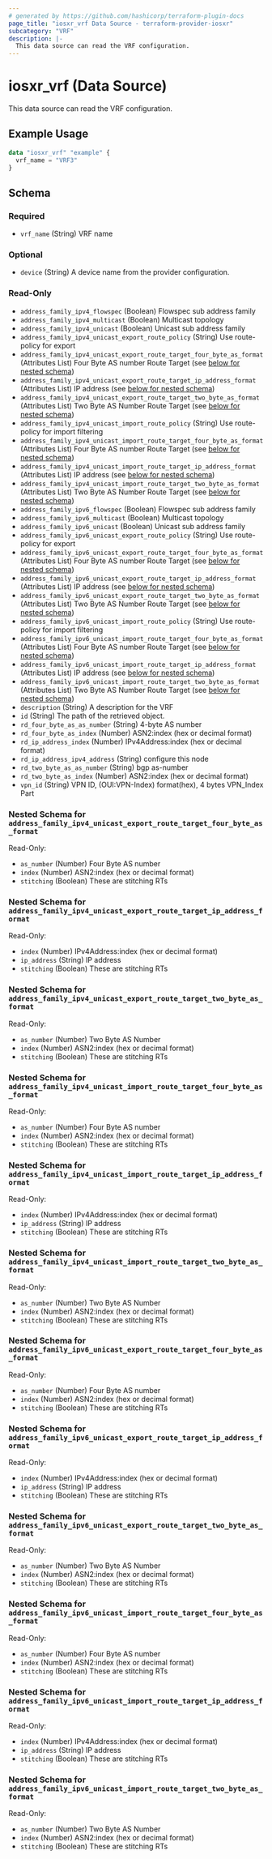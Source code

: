 ```yaml
---
# generated by https://github.com/hashicorp/terraform-plugin-docs
page_title: "iosxr_vrf Data Source - terraform-provider-iosxr"
subcategory: "VRF"
description: |-
  This data source can read the VRF configuration.
---
```


# iosxr_vrf (Data Source)

This data source can read the VRF configuration.

## Example Usage

```terraform
data "iosxr_vrf" "example" {
  vrf_name = "VRF3"
}
```

<!-- schema generated by tfplugindocs -->
## Schema

### Required

- `vrf_name` (String) VRF name

### Optional

- `device` (String) A device name from the provider configuration.

### Read-Only

- `address_family_ipv4_flowspec` (Boolean) Flowspec sub address family
- `address_family_ipv4_multicast` (Boolean) Multicast topology
- `address_family_ipv4_unicast` (Boolean) Unicast sub address family
- `address_family_ipv4_unicast_export_route_policy` (String) Use route-policy for export
- `address_family_ipv4_unicast_export_route_target_four_byte_as_format` (Attributes List) Four Byte AS number Route Target (see [below for nested schema](#nestedatt--address_family_ipv4_unicast_export_route_target_four_byte_as_format))
- `address_family_ipv4_unicast_export_route_target_ip_address_format` (Attributes List) IP address (see [below for nested schema](#nestedatt--address_family_ipv4_unicast_export_route_target_ip_address_format))
- `address_family_ipv4_unicast_export_route_target_two_byte_as_format` (Attributes List) Two Byte AS Number Route Target (see [below for nested schema](#nestedatt--address_family_ipv4_unicast_export_route_target_two_byte_as_format))
- `address_family_ipv4_unicast_import_route_policy` (String) Use route-policy for import filtering
- `address_family_ipv4_unicast_import_route_target_four_byte_as_format` (Attributes List) Four Byte AS number Route Target (see [below for nested schema](#nestedatt--address_family_ipv4_unicast_import_route_target_four_byte_as_format))
- `address_family_ipv4_unicast_import_route_target_ip_address_format` (Attributes List) IP address (see [below for nested schema](#nestedatt--address_family_ipv4_unicast_import_route_target_ip_address_format))
- `address_family_ipv4_unicast_import_route_target_two_byte_as_format` (Attributes List) Two Byte AS Number Route Target (see [below for nested schema](#nestedatt--address_family_ipv4_unicast_import_route_target_two_byte_as_format))
- `address_family_ipv6_flowspec` (Boolean) Flowspec sub address family
- `address_family_ipv6_multicast` (Boolean) Multicast topology
- `address_family_ipv6_unicast` (Boolean) Unicast sub address family
- `address_family_ipv6_unicast_export_route_policy` (String) Use route-policy for export
- `address_family_ipv6_unicast_export_route_target_four_byte_as_format` (Attributes List) Four Byte AS number Route Target (see [below for nested schema](#nestedatt--address_family_ipv6_unicast_export_route_target_four_byte_as_format))
- `address_family_ipv6_unicast_export_route_target_ip_address_format` (Attributes List) IP address (see [below for nested schema](#nestedatt--address_family_ipv6_unicast_export_route_target_ip_address_format))
- `address_family_ipv6_unicast_export_route_target_two_byte_as_format` (Attributes List) Two Byte AS Number Route Target (see [below for nested schema](#nestedatt--address_family_ipv6_unicast_export_route_target_two_byte_as_format))
- `address_family_ipv6_unicast_import_route_policy` (String) Use route-policy for import filtering
- `address_family_ipv6_unicast_import_route_target_four_byte_as_format` (Attributes List) Four Byte AS number Route Target (see [below for nested schema](#nestedatt--address_family_ipv6_unicast_import_route_target_four_byte_as_format))
- `address_family_ipv6_unicast_import_route_target_ip_address_format` (Attributes List) IP address (see [below for nested schema](#nestedatt--address_family_ipv6_unicast_import_route_target_ip_address_format))
- `address_family_ipv6_unicast_import_route_target_two_byte_as_format` (Attributes List) Two Byte AS Number Route Target (see [below for nested schema](#nestedatt--address_family_ipv6_unicast_import_route_target_two_byte_as_format))
- `description` (String) A description for the VRF
- `id` (String) The path of the retrieved object.
- `rd_four_byte_as_as_number` (String) 4-byte AS number
- `rd_four_byte_as_index` (Number) ASN2:index (hex or decimal format)
- `rd_ip_address_index` (Number) IPv4Address:index (hex or decimal format)
- `rd_ip_address_ipv4_address` (String) configure this node
- `rd_two_byte_as_as_number` (String) bgp as-number
- `rd_two_byte_as_index` (Number) ASN2:index (hex or decimal format)
- `vpn_id` (String) VPN ID, (OUI:VPN-Index) format(hex), 4 bytes VPN_Index Part

<a id="nestedatt--address_family_ipv4_unicast_export_route_target_four_byte_as_format"></a>
### Nested Schema for `address_family_ipv4_unicast_export_route_target_four_byte_as_format`

Read-Only:

- `as_number` (Number) Four Byte AS number
- `index` (Number) ASN2:index (hex or decimal format)
- `stitching` (Boolean) These are stitching RTs


<a id="nestedatt--address_family_ipv4_unicast_export_route_target_ip_address_format"></a>
### Nested Schema for `address_family_ipv4_unicast_export_route_target_ip_address_format`

Read-Only:

- `index` (Number) IPv4Address:index (hex or decimal format)
- `ip_address` (String) IP address
- `stitching` (Boolean) These are stitching RTs


<a id="nestedatt--address_family_ipv4_unicast_export_route_target_two_byte_as_format"></a>
### Nested Schema for `address_family_ipv4_unicast_export_route_target_two_byte_as_format`

Read-Only:

- `as_number` (Number) Two Byte AS Number
- `index` (Number) ASN2:index (hex or decimal format)
- `stitching` (Boolean) These are stitching RTs


<a id="nestedatt--address_family_ipv4_unicast_import_route_target_four_byte_as_format"></a>
### Nested Schema for `address_family_ipv4_unicast_import_route_target_four_byte_as_format`

Read-Only:

- `as_number` (Number) Four Byte AS number
- `index` (Number) ASN2:index (hex or decimal format)
- `stitching` (Boolean) These are stitching RTs


<a id="nestedatt--address_family_ipv4_unicast_import_route_target_ip_address_format"></a>
### Nested Schema for `address_family_ipv4_unicast_import_route_target_ip_address_format`

Read-Only:

- `index` (Number) IPv4Address:index (hex or decimal format)
- `ip_address` (String) IP address
- `stitching` (Boolean) These are stitching RTs


<a id="nestedatt--address_family_ipv4_unicast_import_route_target_two_byte_as_format"></a>
### Nested Schema for `address_family_ipv4_unicast_import_route_target_two_byte_as_format`

Read-Only:

- `as_number` (Number) Two Byte AS Number
- `index` (Number) ASN2:index (hex or decimal format)
- `stitching` (Boolean) These are stitching RTs


<a id="nestedatt--address_family_ipv6_unicast_export_route_target_four_byte_as_format"></a>
### Nested Schema for `address_family_ipv6_unicast_export_route_target_four_byte_as_format`

Read-Only:

- `as_number` (Number) Four Byte AS number
- `index` (Number) ASN2:index (hex or decimal format)
- `stitching` (Boolean) These are stitching RTs


<a id="nestedatt--address_family_ipv6_unicast_export_route_target_ip_address_format"></a>
### Nested Schema for `address_family_ipv6_unicast_export_route_target_ip_address_format`

Read-Only:

- `index` (Number) IPv4Address:index (hex or decimal format)
- `ip_address` (String) IP address
- `stitching` (Boolean) These are stitching RTs


<a id="nestedatt--address_family_ipv6_unicast_export_route_target_two_byte_as_format"></a>
### Nested Schema for `address_family_ipv6_unicast_export_route_target_two_byte_as_format`

Read-Only:

- `as_number` (Number) Two Byte AS Number
- `index` (Number) ASN2:index (hex or decimal format)
- `stitching` (Boolean) These are stitching RTs


<a id="nestedatt--address_family_ipv6_unicast_import_route_target_four_byte_as_format"></a>
### Nested Schema for `address_family_ipv6_unicast_import_route_target_four_byte_as_format`

Read-Only:

- `as_number` (Number) Four Byte AS number
- `index` (Number) ASN2:index (hex or decimal format)
- `stitching` (Boolean) These are stitching RTs


<a id="nestedatt--address_family_ipv6_unicast_import_route_target_ip_address_format"></a>
### Nested Schema for `address_family_ipv6_unicast_import_route_target_ip_address_format`

Read-Only:

- `index` (Number) IPv4Address:index (hex or decimal format)
- `ip_address` (String) IP address
- `stitching` (Boolean) These are stitching RTs


<a id="nestedatt--address_family_ipv6_unicast_import_route_target_two_byte_as_format"></a>
### Nested Schema for `address_family_ipv6_unicast_import_route_target_two_byte_as_format`

Read-Only:

- `as_number` (Number) Two Byte AS Number
- `index` (Number) ASN2:index (hex or decimal format)
- `stitching` (Boolean) These are stitching RTs


